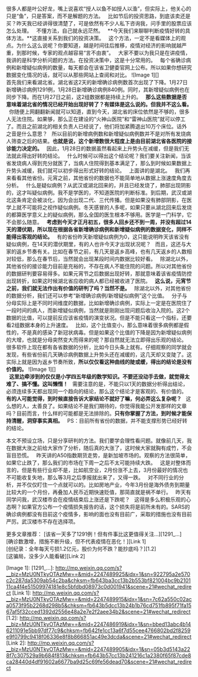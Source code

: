 很多人都是叶公好龙，嘴上说喜欢“授人以鱼不如授人以渔”，但实际上，他关心的只是“鱼”，只是答案，而不是解题的方法。
 
比如节后的投资思路，到底该卖还是买？昨天我已经讲得很清楚了，可是依然有不少人私下咨询我，问手里的股票应该怎么处理。
 
不懂方法，自己就永远茫然。
 
**今天我们来聊聊判断疫情好转的具体方法。**这直接关系到我们的投资决策。
 
这个方法，一定不是看媒体上的观点。为什么这么说呢？你要知道，越是时间往后推移，疫情对经济的影响就越严重，到那时候，专家的观点越容易“言不由衷”。
 
大家不要以为我只是在讲疫情，我讲的是科学分析问题的方法。在投资决策中，这是十分常用的。
 
每个省确诊病例和新增疑似病例的数量，每天都会在该省卫健委官网上公布。所以如果你想研究数据变化情况的话，就可以从那些网站上查阅和对比。
![Image 1][]
   
首先我们来看湖北省。湖北省这2天的新增确诊病例数首次出现了下降。1月27日新增确诊病例1291例，1月28日新增确诊病例840例。同时，其新增疑似病例也在同步下降。而在1月27日之前，这2组数据都是持续上升的。
 
**那么这些数据是否意味着湖北省的情况已经开始出现好转了？有媒体是这么说的。但我并不这么看。**
 
你随便上网翻翻新闻就可以知道，直到今天，湖北省的床位依然是不够的，很多人无法住院。如果够，那么正在建设的“火神山医院”和“雷神山医院”就可以停工了。而且之前湖北的相关负责人已经说了，他们将加紧腾退出10万个床位。话外之音是什么意思？
 
所以目前的新增病例数和新增疑似病例数并不是对所有发烧病人筛查之后的结果。**也就是说，这个新增数很大程度上是由目前湖北省各医院的接诊能力决定的。**
 
因此，1月28日的数据虽然看起来上升势头在减缓，但是我们无法就此得出好转的结论。
 
什么时候可以得出这个结论呢？我们要关注新闻，当该省发烧病人得到充分就医了，当病人住院得到基本满足了，那么到时候如果数据上升势头减缓，我们就可以初步得出形式好转的结论。
 
上面讲的是湖北。
 
我们再来看看其他省份。元宵之前，其他省份的数据也不能简单地从数据上涨速度角度去分析。
 
什么是疑似病例？从武汉或湖北回来的，并且已经发烧了，肺部出现阴影的，这才叫疑似病例。我不是学医的，不知道医院的判断标准。到后期，武汉或湖北这条肯定会被淡化，因为会出现二代、三代传播。但是如果没有肺部阴影，在医学上就不可能将之视作疑似病例。冬天感冒的人多呢，如果只要从湖北回来后发烧的都算医学意义上的疑似病例，那么全国的医生根本不够用。医学是一门科学，它不会那么随意。
 
**考虑到今天才正月初五，很多人回乡还不到一周，并没有超过14天的潜伏期，所以现在根据各省新增确诊病例和新增疑似病例的数据变化，同样不能得出客观的结论。**
 
有的省份昨天新增疑似病例为0，这只能说明昨天该省没有疑似病例，在14天的潜伏期里，有的人也许今天才出现状况呢？
 
而且，这还与大家的返乡节奏有关。比如在春节之前，有几天是返乡高峰，也有几天返乡的人数相对较低，那么在春节后，当然就会出现某段时间内数据比较好看。
 
除湖北以外，其他省份的接诊能力目前是充裕的，不存在病人不能住院的问题。所以对其他省份的数据研判要容易得多。如果元宵节之后数据出现好转，那就意味着该省疫情防控出现转折，如果这时候湖北省应收的病人都已经被收进了医院。
 
**这么说，元宵节之前，我们就无法作出有价值的研判了吗？当然不是。**
 
除湖北以外，对其他省份的数据分析，我们还可以参考“新增确诊病例/新增疑似病例”这个比值。
 
分子与分母实际上是不同时间维度的数据，比如新增确诊病例，实际上一定是在医院住了一段时间的病人，而新增疑似病例，当然就是刚刚出现问题后收治入院的。这2个数据的比值，可以提前反应该省疫情的演变状况。但是不能只看这一个指标，还要看2组数据本身的上升速度。
 
比如，这个比值变小，那么意味着很多病例都是假性的，不是真的感染了新冠状病毒。但是如果这个比值的下降是因为新增疑似病例的大增，也就是分母突然变大而得来的呢？那自然就无法立即得出乐观的结论。
 
很多软件上现在都有各省数据的分析，比如今日头条上就有。仔细观察的同学就会发现，有些省份前几天确诊病例数据上升势头还在减缓的，这几天却又变陡了。这实际上就是因为返乡节奏所致，**所以仅仅看这种曲线的陡或缓，得出的结论是没有价值的。**
![Image 1][]
   
 
**这里边牵涉到的仅仅是小学四五年级的数学知识。不要还没动手去做，就觉得太难了、搞不懂。这叫懒惰！**
 
需要注意的是，不能只以1天的数据分析得出结论，必须连续多天都出现同一个趋向的结论，那么这个结论才是客观的、有价值的。
 
**有的人可能觉得，到时候直接告诉大家结论不就好了嘛，何必弄这么复杂呢？**
 
这么想的人，太善良了。如果结论不是我们期待的，你觉得我能公开发那样的文章吗？目前而言，什么样的可能都是无法排除的。**只有你掌握了方法，到时候才能保持清醒，洞穿事实真相。**
 
PS：目前所有省份的数据，并不能支撑形势已经好转的结论。
  
本文不预设立场，只是分享研判的方法。我们要学会理性看问题。就像前几天，我在数据大涨之前给大家作了分析，随后真的大涨了，这时候大家就胸有成竹，不会盲目恐慌。
 
昨天讲的A50指数期货走势，是新加坡市场的。观察的方法很简单，如果它止跌了，那么我们的市场在下周一之后不太可能持续大跌。
 
这是对整体而言的，但是有些行业却不是，比如航空业，2月份涨不上去，3月份最好的情况也不可能收复失地，那么等3月之后季报就出来了，又得一跌。
 
对不同行业的分析，并不仅仅盯住一个点就可以的。比如房地产业，今年3月份是海外债务到期量比较大的一个月份，再叠加人民币近期快速贬值，那简直就是祸不单行。
 
昨天有同学问我，武汉楼市会在疫情结束后上涨还是下跌呢？
 
这得是多么积极乐观的心态啊？如果官方公布一个疫情损失报告的话，这个损失将是前所未有的。SARS的确诊病例都没有目前这个疫情多，影响的面也没有目前广，采取的措施也没有目前严厉。武汉楼市不存在选择项。
  
更多文章推荐：
[该省一天多了1291例！但有件事比这更值得关注...][1291_...]  
[确诊数激增，措施不断升级，但不代表疫情在恶化！][Link 1]  
[创纪录：全年每天亏损1.2亿元，股价为何不跌？能抄底吗？][1.2]  
[这骗局，没多少人能看破][Link 2]

[Image 1]: 
[1291_...]: http://mp.weixin.qq.com/s?__biz=MzU0NTkyOTAzMw==&mid=2247489925&idx=1&sn=922795a2e570c2c287da5309ab54c2ba&chksm=fb643ba3cc13b2b553bf821004bc9b210111ca4f4e51509974181e8c5bfdbd08973c0d001941&scene=21#wechat_redirect
[Link 1]: http://mp.weixin.qq.com/s?__biz=MzU0NTkyOTAzMw==&mid=2247489915&idx=1&sn=7c62a550c02aca0573f95b2268d298b5&chksm=fb643b5dcc13b24b1b76cd751fb895f71fa1567af5f32cced1392d2556e48a2e7e2f2aee34b2&scene=21#wechat_redirect
[1.2]: http://mp.weixin.qq.com/s?__biz=MzU0NTkyOTAzMw==&mid=2247486919&idx=1&sn=bbed13abc4b146211091e5bb97df77c9&chksm=fb642fe1cc13a6f7d55cee4766802bd2f8259e9f0799c9418f06336e8f8b866851ac49e3dcda&scene=21#wechat_redirect
[Link 2]: http://mp.weixin.qq.com/s?__biz=MzU0NTkyOTAzMw==&mid=2247489905&idx=1&sn=05b3d5143a228f7c307529a9b684f813&chksm=fb643b57cc13b241216c1a2380f65f87cde8ca28440d4df91602a6677ba9d25c69fe56dead70&scene=21#wechat_redirect